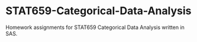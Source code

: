# STAT659-Categorical-Data-Analysis
Homework assignments for STAT659 Categorical Data Analysis written in SAS.

